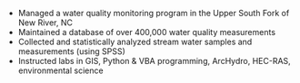 - Managed a water quality monitoring program in the Upper South Fork of New River, NC
- Maintained a database of over 400,000 water quality measurements
- Collected and statistically analyzed stream water samples and measurements (using SPSS)
- Instructed labs in GIS, Python & VBA programming, ArcHydro, HEC-RAS,  environmental science
